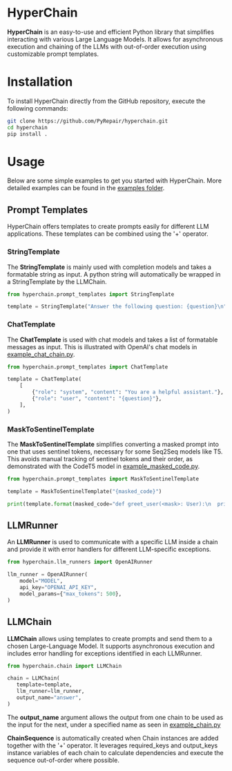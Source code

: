 # HyperChain

**HyperChain** is an easy-to-use and efficient Python library that simplifies interacting with various Large Language Models. It allows for asynchronous execution and chaining of the LLMs with out-of-order execution using customizable prompt templates.

# Installation
To install HyperChain directly from the GitHub repository, execute the following commands:
```bash
git clone https://github.com/PyRepair/hyperchain.git
cd hyperchain
pip install .
```

# Usage
Below are some simple examples to get you started with HyperChain. More detailed examples can be found in the [examples folder](./examples/).
## Prompt Templates
HyperChain offers templates to create prompts easily for different LLM applications. These templates can be combined using the '+' operator.

### StringTemplate
The **StringTemplate** is mainly used with completion models and takes a formatable string as input. A python string will automatically be wrapped in a StringTemplate by the LLMChain.
```python
from hyperchain.prompt_templates import StringTemplate

template = StringTemplate("Answer the following question: {question}\n")
```

### ChatTemplate
The **ChatTemplate** is used with chat models and takes a list of formatable messages as input. This is illustrated with OpenAI's chat models in [example_chat_chain.py](./examples/example_chat_chain.py).
```python
from hyperchain.prompt_templates import ChatTemplate

template = ChatTemplate(
    [
        {"role": "system", "content": "You are a helpful assistant."},
        {"role": "user", "content": "{question}"},
    ],
)
```

### MaskToSentinelTemplate
The **MaskToSentinelTemplate** simplifies converting a masked prompt into one that uses sentinel tokens, necessary for some Seq2Seq models like T5. This avoids manual tracking of sentinel tokens and their order, as demonstrated with the CodeT5 model in [example_masked_code.py](./examples/example_masked_code.py).
```python
from hyperchain.prompt_templates import MaskToSentinelTemplate

template = MaskToSentinelTemplate("{masked_code}")

print(template.format(masked_code="def greet_user(<mask>: User):\n  print('Hi,' + <mask>)\n"))
```

## LLMRunner
An **LLMRunner** is used to communicate with a specific LLM inside a chain and provide it with error handlers for different LLM-specific exceptions.
```python
from hyperchain.llm_runners import OpenAIRunner

llm_runner = OpenAIRunner(
    model="MODEL",
    api_key="OPENAI_API_KEY",
    model_params={"max_tokens": 500},
)
```
## LLMChain

**LLMChain** allows using templates to create prompts and send them to a chosen Large-Language Model. It supports asynchronous execution and includes error handling for exceptions identified in each LLMRunner.
```python
from hyperchain.chain import LLMChain

chain = LLMChain(
   template=template,
   llm_runner=llm_runner,
   output_name="answer",
)
```
The **output_name** argument allows the output from one chain to be used as the input for the next, under a specified name as seen in [example_chain.py](./examples/example_chain.py)

**ChainSequence** is automatically created when Chain instances are added together with the '+' operator. It leverages required_keys and output_keys instance variables of each chain to calculate dependencies and execute the sequence out-of-order where possible.